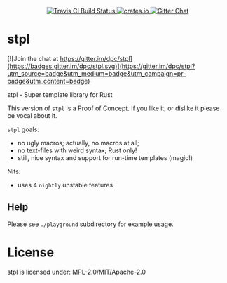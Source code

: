 <!-- README.md is auto-generated from README.tpl with `cargo readme` -->

<p align="center">
  <a href="https://travis-ci.org/dpc/stpl">
      <img src="https://img.shields.io/travis/dpc/stpl/master.svg?style=flat-square" alt="Travis CI Build Status">
  </a>
  <a href="https://crates.io/crates/stpl">
      <img src="http://meritbadge.herokuapp.com/stpl?style=flat-square" alt="crates.io">
  </a>
  <a href="https://gitter.im/dpc/stpl">
      <img src="https://img.shields.io/badge/GITTER-join%20chat-green.svg?style=flat-square" alt="Gitter Chat">
  </a>
  <br>
</p>

# stpl

[![Join the chat at https://gitter.im/dpc/stpl](https://badges.gitter.im/dpc/stpl.svg)](https://gitter.im/dpc/stpl?utm_source=badge&utm_medium=badge&utm_campaign=pr-badge&utm_content=badge)

stpl - Super template library for Rust

This version of `stpl` is a Proof of Concept. If you like it, or dislike it
please be vocal about it.

`stpl` goals:

* no ugly macros; actually, no macros at all;
* no text-files with weird syntax; Rust only!
* still, nice syntax and support for run-time templates (magic!)

Nits:

* uses 4 `nightly` unstable features

## Help

Please see `./playground` subdirectory for example usage.

# License

stpl is licensed under: MPL-2.0/MIT/Apache-2.0
